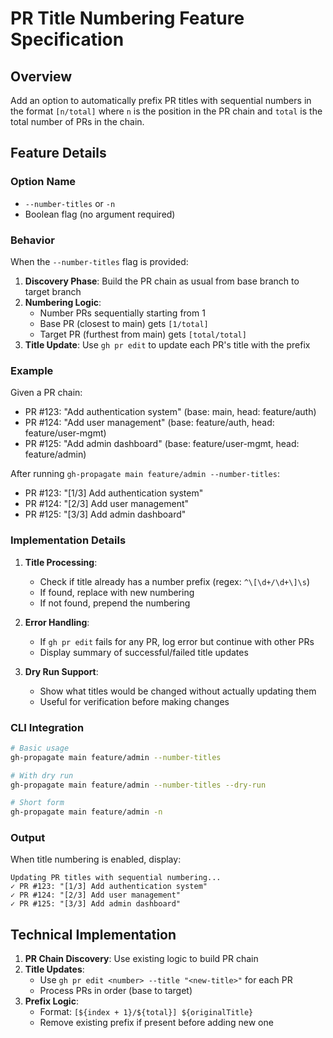 # PR Title Numbering Feature Specification

## Overview

Add an option to automatically prefix PR titles with sequential numbers in the format `[n/total]` where `n` is the position in the PR chain and `total` is the total number of PRs in the chain.

## Feature Details

### Option Name
- `--number-titles` or `-n`
- Boolean flag (no argument required)

### Behavior
When the `--number-titles` flag is provided:

1. **Discovery Phase**: Build the PR chain as usual from base branch to target branch
2. **Numbering Logic**: 
   - Number PRs sequentially starting from 1
   - Base PR (closest to main) gets `[1/total]`
   - Target PR (furthest from main) gets `[total/total]`
3. **Title Update**: Use `gh pr edit` to update each PR's title with the prefix

### Example

Given a PR chain:
- PR #123: "Add authentication system" (base: main, head: feature/auth)
- PR #124: "Add user management" (base: feature/auth, head: feature/user-mgmt)  
- PR #125: "Add admin dashboard" (base: feature/user-mgmt, head: feature/admin)

After running `gh-propagate main feature/admin --number-titles`:
- PR #123: "[1/3] Add authentication system"
- PR #124: "[2/3] Add user management"
- PR #125: "[3/3] Add admin dashboard"

### Implementation Details

1. **Title Processing**:
   - Check if title already has a number prefix (regex: `^\[\d+/\d+\]\s`)
   - If found, replace with new numbering
   - If not found, prepend the numbering

2. **Error Handling**:
   - If `gh pr edit` fails for any PR, log error but continue with other PRs
   - Display summary of successful/failed title updates

3. **Dry Run Support**:
   - Show what titles would be changed without actually updating them
   - Useful for verification before making changes

### CLI Integration

```bash
# Basic usage
gh-propagate main feature/admin --number-titles

# With dry run
gh-propagate main feature/admin --number-titles --dry-run

# Short form
gh-propagate main feature/admin -n
```

### Output

When title numbering is enabled, display:
```
Updating PR titles with sequential numbering...
✓ PR #123: "[1/3] Add authentication system"
✓ PR #124: "[2/3] Add user management"  
✓ PR #125: "[3/3] Add admin dashboard"
```

## Technical Implementation

1. **PR Chain Discovery**: Use existing logic to build PR chain
2. **Title Updates**: 
   - Use `gh pr edit <number> --title "<new-title>"` for each PR
   - Process PRs in order (base to target)
3. **Prefix Logic**:
   - Format: `[${index + 1}/${total}] ${originalTitle}`
   - Remove existing prefix if present before adding new one